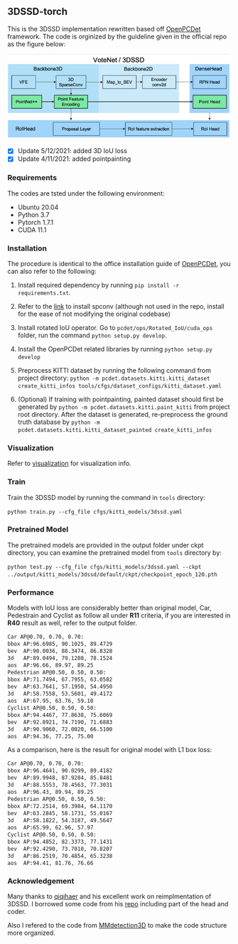 ## 3DSSD-torch

This is the 3DSSD implementation rewritten based off [OpenPCDet](https://github.com/open-mmlab/OpenPCDet) framework. The code is orginized by the guideline given in the official repo as the figure below:

![plot](./docs/3dssd.png)
- [x] Update 5/12/2021: added 3D IoU loss
- [x] Update 4/11/2021: added pointpainting

### Requirements
The codes are tsted under the following environment:

- Ubuntu 20.04
- Python 3.7
- Pytorch 1.7.1
- CUDA 11.1

### Installation

The procedure is identical to the office installation guide of [OpenPCDet](https://github.com/open-mmlab/OpenPCDet/blob/master/docs/INSTALL.md), you can also refer to the following:

1. Install required dependency by running ```pip install -r requirements.txt```.

2. Refer to the [link](https://github.com/traveller59/spconv) to install spconv (although not used in the repo, install for the ease of not modifying the original codebase)

3. Install rotated IoU operator. Go to ```pcdet/ops/Rotated_IoU/cuda_ops``` folder, run the command ```python setup.py develop```.

4. Install the OpenPCDet related libraries by running ```python setup.py develop```

5. Preprocess KITTI dataset by running the following command from project directory: ```python -m pcdet.datasets.kitti.kitti_dataset create_kitti_infos tools/cfgs/dataset_configs/kitti_dataset.yaml```

6. (Optional) If training with pointpainting, painted dataset should first be generated by ```python -m pcdet.datasets.kitti.paint_kitti``` from project root directory. After the dataset is generated,
re-preprocess the ground truth database by ```python -m pcdet.datasets.kitti.kitti_dataset_painted create_kitti_infos```

### Visualization

Refer to [visualization](./doc/VISUAL.md) for visualization info.

### Train

Train the 3DSSD model by running the command in ```tools``` directory: 

```python train.py --cfg_file cfgs/kitti_models/3dssd.yaml ```

### Pretrained Model

The pretrained models are provided in the output folder under ckpt directory, you can examine the pretrained model from ```tools``` directory by:

```python test.py --cfg_file cfgs/kitti_models/3dssd.yaml --ckpt ../output/kitti_models/3dssd/default/ckpt/checkpoint_epoch_120.pth```


### Performance

Models with IoU loss are considerably better than original model, Car, Pedestrain and Cyclist as follow all under __R11__ criteria, if you are interested in __R40__ result as well, refer to the output folder.

```
Car AP@0.70, 0.70, 0.70:
bbox AP:96.6985, 90.1025, 89.4729
bev  AP:90.0036, 88.3474, 86.8328
3d   AP:89.0494, 79.1208, 78.1524
aos  AP:96.66, 89.97, 89.25
Pedestrian AP@0.50, 0.50, 0.50:
bbox AP:71.7494, 67.7955, 63.0582
bev  AP:63.7641, 57.1950, 54.4950
3d   AP:58.7558, 53.5601, 49.4172
aos  AP:67.95, 63.76, 59.10
Cyclist AP@0.50, 0.50, 0.50:
bbox AP:94.4467, 77.8638, 75.6069
bev  AP:92.8921, 74.7190, 71.6883
3d   AP:90.9060, 72.0020, 66.5100
aos  AP:94.36, 77.25, 75.00
```

As a comparison, here is the result for original model with L1 box loss: 

```
Car AP@0.70, 0.70, 0.70:
bbox AP:96.4641, 90.0299, 89.4182
bev  AP:89.9948, 87.9284, 85.8481
3d   AP:88.5553, 78.4563, 77.3031
aos  AP:96.43, 89.94, 89.25
Pedestrian AP@0.50, 0.50, 0.50:
bbox AP:72.2514, 69.3984, 64.1170
bev  AP:63.2845, 58.1731, 55.0167
3d   AP:58.1822, 54.3187, 49.5647
aos  AP:65.99, 62.96, 57.97
Cyclist AP@0.50, 0.50, 0.50:
bbox AP:94.4852, 82.3373, 77.1431
bev  AP:92.4290, 73.7010, 70.8207
3d   AP:86.2519, 70.4854, 65.3238
aos  AP:94.41, 81.76, 76.66
```
### Acknowledgement
Many thanks to [qiqihaer](https://github.com/qiqihaer) and his excellent work on reimplmentation of 3DSSD. I borrowed some code from his [repo](https://github.com/qiqihaer/3DSSD-pytorch-openPCDet) including part of the head and coder. 

Also I refered to the code from [MMdetection3D](https://github.com/open-mmlab/mmdetection3d) to make the code structure more organized.
